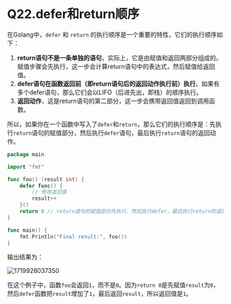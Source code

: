 # Q22.defer和return顺序

在Golang中，`defer` 和 `return` 的执行顺序是一个重要的特性，它们的执行顺序如下：

1. **return语句不是一条单独的语句**，实际上，它是由赋值和返回两部分组成的。赋值步骤会先执行，这一步会计算return语句中的表达式，然后赋值给返回值。
2. **defer语句在函数返回前（即return语句后的返回动作执行前）执行**。如果有多个defer语句，那么它们会以LIFO（后进先出，即栈）的顺序执行。
3. **返回动作**，这是return语句的第二部分，这一步会携带返回值返回到调用函数。

所以，如果你在一个函数中写入了`defer`和`return`，那么它们的执行顺序是：先执行`return`语句的赋值部分，然后执行`defer`语句，最后执行`return`语句的返回动作。

```go
package main

import "fmt"

func foo() (result int) {
	defer func() {
		// 修改返回值
		result++
	}()
	return 0 // return语句的赋值部分先执行，然后执行defer，最后执行return的返回动作
}

func main() {
	fmt.Println("Final result:", foo())
}

```

输出结果为：

![1719928037350](C:\Users\HP\AppData\Roaming\Typora\typora-user-images\1719928037350.png)

在这个例子中，函数`foo`会返回`1`，而不是`0`。因为`return 0`是先赋值`result`为`0`，然后`defer`函数把`result`增加了`1`，最后返回`result`，所以返回值是`1`。
